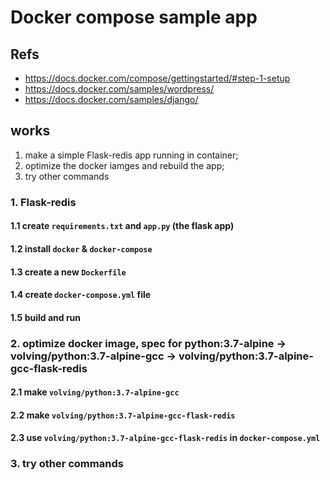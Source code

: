 # Docker compose sample app

## Refs

- https://docs.docker.com/compose/gettingstarted/#step-1-setup
- https://docs.docker.com/samples/wordpress/
- https://docs.docker.com/samples/django/


## works

1. make a simple Flask-redis app running in container;
2. optimize the docker iamges and rebuild the app;
3. try other commands

### 1. Flask-redis

#### 1.1 create `requirements.txt` and `app.py` (the flask app)

#### 1.2 install `docker` & `docker-compose`

#### 1.3 create a new `Dockerfile`

#### 1.4 create `docker-compose.yml` file

#### 1.5 build and run


### 2. optimize docker image, spec for python:3.7-alpine -> volving/python:3.7-alpine-gcc -> volving/python:3.7-alpine-gcc-flask-redis

#### 2.1 make `volving/python:3.7-alpine-gcc`

#### 2.2 make `volving/python:3.7-alpine-gcc-flask-redis`

#### 2.3 use `volving/python:3.7-alpine-gcc-flask-redis` in `docker-compose.yml`


### 3. try other commands